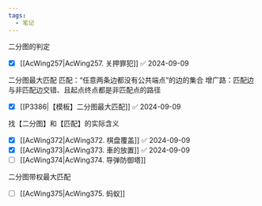 ```yaml
---
tags:
  - 笔记
---
```

二分图的判定
- [x] [[AcWing257|AcWing257. 关押罪犯]] ✅ 2024-09-09

二分图最大匹配
匹配：“任意两条边都没有公共端点”的边的集合
增广路：匹配边与非匹配边交错、且起点终点都是非匹配点的路径

- [x] [[P3386|【模板】二分图最大匹配]] ✅ 2024-09-09

找【二分图】和【匹配】的实际含义
- [x] [[AcWing372|AcWing372. 棋盘覆盖]] ✅ 2024-09-09
- [x] [[AcWing373|AcWing373. 車的放置]] ✅ 2024-09-09
- [ ] [[AcWing374|AcWing374. 导弹防御塔]]

二分图带权最大匹配
- [ ] [[AcWing375|AcWing375. 蚂蚁]]

